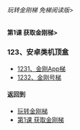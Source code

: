 ###### 玩转金刚梯 免梯阅读版>
#### 第1课 获取金刚梯>

### 123、安卓类机顶盒

- [1231、金刚App梯 ](https://github.com/a2zitpro/web/blob/master/LadderFree/LadderGet/Android/TVBox/LadderApp.md)
- [1232、金刚号梯  ](https://github.com/a2zitpro/web/blob/master/LadderFree/LadderGet/Android/TVBox/LadderKKID.md)



#### 返回到
- [玩转金刚梯](https://github.com/a2zitpro/web/blob/master/LadderFree/main.md)
- [第1课 获取金刚梯](https://github.com/a2zitpro/web/blob/master/LadderFree/LadderGet/LadderGet.md)





